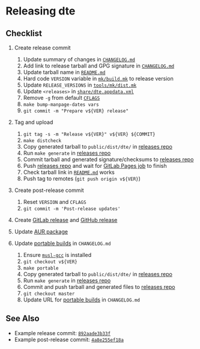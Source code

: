 Releasing dte
=============

Checklist
---------

1. Create release commit
   1. Update summary of changes in [`CHANGELOG.md`]
   2. Add link to release tarball and GPG signature in [`CHANGELOG.md`]
   3. Update tarball name in [`README.md`]
   4. Hard code `VERSION` variable in [`mk/build.mk`] to release version
   5. Update `RELEASE_VERSIONS` in [`tools/mk/dist.mk`]
   6. Update `<releases>` in [`share/dte.appdata.xml`]
   7. Remove `-g` from default [`CFLAGS`]
   8. `make bump-manpage-dates vars`
   9. `git commit -m "Prepare v${VER} release"`

2. Tag and upload
   1. `git tag -s -m "Release v${VER}" v${VER} ${COMMIT}`
   2. `make distcheck`
   3. Copy generated tarball to `public/dist/dte/` in [releases repo]
   4. Run `make generate` in [releases repo]
   5. Commit tarball and generated signature/checksums to [releases repo]
   6. Push [releases repo] and wait for [GitLab Pages job] to finish
   7. Check tarball link in [`README.md`] works
   8. Push tag to remotes (`git push origin v${VER}`)

3. Create post-release commit
   1. Reset `VERSION` and `CFLAGS`
   2. `git commit -m 'Post-release updates'`

4. Create [GitLab release] and [GitHub release]
5. Update [AUR package]

6. Update [portable builds] in `CHANGELOG.md`
   1. Ensure [`musl-gcc`] is installed
   2. `git checkout v${VER}`
   3. `make portable`
   4. Copy generated tarball to `public/dist/dte/` in [releases repo]
   5. Run `make generate` in [releases repo]
   6. Commit and push tarball and generated files to [releases repo]
   7. `git checkout master`
   8. Update URL for [portable builds] in `CHANGELOG.md`

See Also
--------

* Example release commit: [`892aade3b33f`]
* Example post-release commit: [`4a8e255ef18a`]


[releases repo]: https://gitlab.com/craigbarnes/craigbarnes.gitlab.io/-/tree/master/public/dist/dte
[GitLab Pages job]: https://gitlab.com/craigbarnes/craigbarnes.gitlab.io/-/pipelines
[GitLab release]: https://gitlab.com/craigbarnes/dte/-/releases
[GitHub release]: https://github.com/craigbarnes/dte/releases
[AUR package]: https://aur.archlinux.org/packages/dte/
[portable builds]: https://gitlab.com/craigbarnes/dte/-/blob/master/CHANGELOG.md#portable-builds-for-linux
[`musl-gcc`]: https://www.musl-libc.org/how.html
[`892aade3b33f`]: https://gitlab.com/craigbarnes/dte/-/commit/892aade3b33fce047b89d5daaff3c5775b50452f
[`4a8e255ef18a`]: https://gitlab.com/craigbarnes/dte/-/commit/4a8e255ef18a5a12b18df37dcc99cd7e5f375639

[`CHANGELOG.md`]: ../CHANGELOG.md
[`README.md`]: ../README.md
[`mk/build.mk`]: ../mk/build.mk
[`tools/mk/dist.mk`]: ../tools/mk/dist.mk
[`share/dte.appdata.xml`]: ../share/dte.appdata.xml
[`CFLAGS`]: ../mk/build.mk
